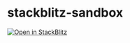 # stackblitz-sandbox

[![Open in StackBlitz](https://developer.stackblitz.com/img/open_in_stackblitz.svg)](https://stackblitz.com/github/rednes/stackblitz-sandbox/tree/main)